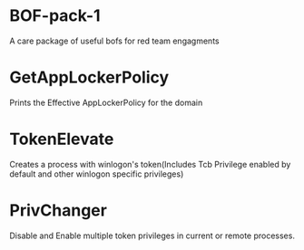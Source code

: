 # BOF-pack-1
A care package of useful bofs for red team engagments


# GetAppLockerPolicy
Prints the Effective AppLockerPolicy for the domain

# TokenElevate 
Creates a process with winlogon's token(Includes Tcb Privilege enabled by default and other winlogon specific privileges)

# PrivChanger 
Disable and Enable multiple token privileges in current or remote processes.


